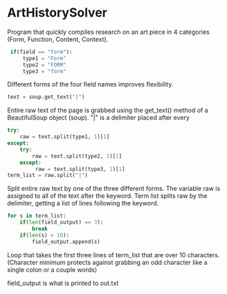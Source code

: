 # ArtHistorySolver

Program that quickly compiles research on an art piece in 4 categories (Form, Function, Content, Context). 

```python
 if(field == "form"):
     type1 = "Form"
     type2 = "FORM"
     type3 = "form"
```

Different forms of the four field names improves flexibility. 

```python
text = soup.get_text("|")
```
Entire raw text of the page is grabbed using the get_text() method of a BeautifulSoup object (soup). "|" is a delimiter placed after every 

```python
try:
    raw = text.split(type1, 1)[1]
except:
    try:
        raw = text.split(type2, 1)[1]
    except:
         raw = text.split(type3, 1)[1]
term_list = raw.split("|")
```
Split entire raw text by one of the three different forms. The variable raw is assigned to all of the text after the keyword. Term list splits raw by the delimiter, getting a list of lines following the keyword.

```python
for s in term_list:
    if(len(field_output) == 3):
        break
    if(len(s) > 10):
        field_output.append(s)
```
Loop that takes the first three lines of term_list that are over 10 characters. (Character minimum protects against grabbing an odd character like a single colon or a couple words)

field_output is what is printed to out.txt
